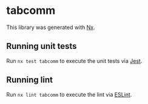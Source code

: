 # tabcomm

This library was generated with [Nx](https://nx.dev).

## Running unit tests

Run `nx test tabcomm` to execute the unit tests via [Jest](https://jestjs.io).

## Running lint

Run `nx lint tabcomm` to execute the lint via [ESLint](https://eslint.org/).
